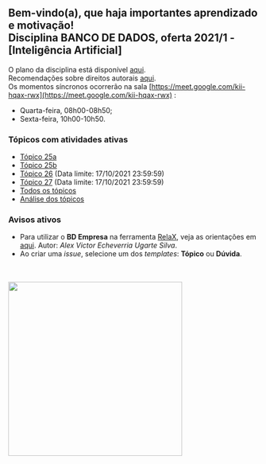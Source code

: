 ## Bem-vindo(a), que haja importantes aprendizado e motivação!<br> Disciplina **BANCO DE DADOS**, oferta 2021/1 - [Inteligência Artificial]

O plano da disciplina está disponível [aqui](./media/bd-2021-1-bia-plano.pdf).<br>
Recomendações sobre direitos autorais [aqui](./media/recomendacao-prograd.pdf).<br>
Os momentos síncronos ocorrerão na sala [https://meet.google.com/kii-hqax-rwx](https://meet.google.com/kii-hqax-rwx) :
- Quarta-feira, 08h00-08h50;
- Sexta-feira, 10h00-10h50.

### Tópicos com atividades ativas

- [Tópico 25a](./topicos/topico-25a.md)
- [Tópico 25b](./topicos/topico-25b.md)
- [Tópico 26](./topicos/topico-26.md) (Data limite: 17/10/2021 23:59:59)<br>
- [Tópico 27](./topicos/topico-27.md) (Data limite: 17/10/2021 23:59:59)<br>
- [Todos os tópicos](topicos/topicos.md)<br>
- [Análise dos tópicos](media/bd-2021-1-bia-resumo-analise.pdf)

### Avisos ativos

- Para utilizar o **BD Empresa** na ferramenta [RelaX](https://dbis-uibk.github.io/relax/landing), veja as orientações em [aqui](https://github.com/aveusalex/BD_empresa). Autor: _Alex Victor Echeverria Ugarte Silva_.
- Ao criar uma *issue*, selecione um dos *templates*: **Tópico** ou **Dúvida**.
<br>
<br>
<img src="./media/franki-chamaki-1K6IQsQbizI-unsplash.jpg" width="350">
